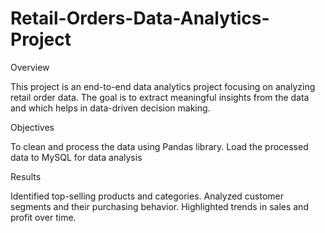 # Retail-Orders-Data-Analytics-Project

Overview

This project is an end-to-end data analytics project focusing on analyzing retail order data. The goal is to extract meaningful insights from the data and which helps in data-driven decision making.

Objectives

To clean and process the data using Pandas library.
Load the processed data to MySQL for data analysis

Results

Identified top-selling products and categories.
Analyzed customer segments and their purchasing behavior.
Highlighted trends in sales and profit over time.
